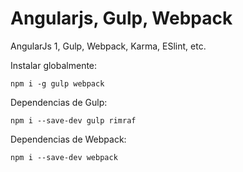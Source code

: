 # Angularjs, Gulp, Webpack
AngularJs 1, Gulp, Webpack, Karma, ESlint, etc.

Instalar globalmente:
```shell
npm i -g gulp webpack
```

Dependencias de Gulp:
```shell
npm i --save-dev gulp rimraf
```

Dependencias de Webpack:
```shell
npm i --save-dev webpack
```
